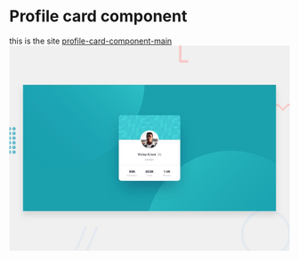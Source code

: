# Profile card component
this is the site [profile-card-component-main](https://aliherzalla.github.io/profile-card-component-main/)
![Design preview for the Profile card component coding challenge](./design/desktop-preview.jpg)
